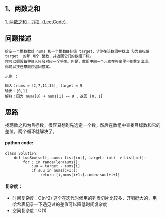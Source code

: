 ## 1、两数之和

[1. 两数之和 - 力扣（LeetCode）](https://leetcode.cn/problems/two-sum/)



## 问题描述

```
给定一个整数数组 nums 和一个整数目标值 target，请你在该数组中找出 和为目标值 target  的那 两个 整数，并返回它们的数组下标。
你可以假设每种输入只会对应一个答案。但是，数组中同一个元素在答案里不能重复出现。
你可以按任意顺序返回答案。

示例 ：

输入：nums = [2,7,11,15], target = 9
输出：[0,1]
解释：因为 nums[0] + nums[1] == 9 ，返回 [0, 1] 
```



## 思路

找两数之和为目标数，很容易想到先选定一个数，然后在数组中查找目标数和它的差值，两个循环就解决了。



#### python code:

```
class Solution:
    def twoSum(self, nums: List[int], target: int) -> List[int]:
        for i in range(len(nums)):
            suu = target - nums[i]
            if suu in nums[i+1:]:
                return [i,nums[i+1:].index(suu)+i+1]
```



#### 复杂度：

- 时间复杂度：O(n^2) 这个在迭代时候用的列表切片比较多，开销挺大的，用哈希表记录一下遇见过的差值可以降低时间复杂度
- 空间复杂度：O(1)